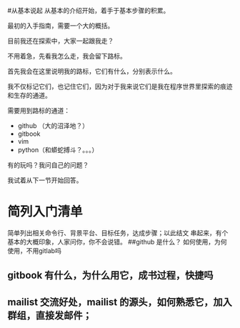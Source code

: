 
#从基本说起
从基本的介绍开始，着手于基本步骤的积累。


最初的入手指南，需要一个大的概括。

目前我还在探索中，大家一起跟我走？ 

不用着急，先看我怎么走，我会留下路标。

首先我会在这里说明我的路标，它们有什么，分别表示什么。

我不仅标记它们，也记住它们，因为对于我来说它们是我在程序世界里探索的痕迹和生存的通道。

 需要用到路标的通道：
- github （大的沼泽地？）
- gitbook
- vim
- python（和蟒蛇搏斗？。。。）

有的玩吗？我问自己的问题？

我试着从下一节开始回答。

# 简列入门清单
简单列出相关命令行、背景平台、目标任务，达成步骤；以此结文
串起来，有个基本的大概印象，人家问你，你不会说错。
##github 是什么？ 如何使用，为何使用，不用gitlab吗
## gitbook 有什么，为什么用它，成书过程，快捷吗
## mailist 交流好处，mailist 的源头，如何熟悉它，加入群组，直接发邮件；
